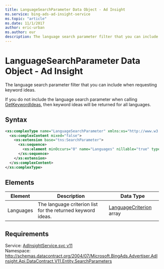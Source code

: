 ```yaml
---
title: LanguageSearchParameter Data Object - Ad Insight
ms.service: bing-ads-ad-insight-service
ms.topic: "article"
ms.date: 11/1/2017
author: eric-urban
ms.author: eur
description: The language search parameter filter that you can include when requesting keyword ideas.
---
```

# LanguageSearchParameter Data Object - Ad Insight
The language search parameter filter that you can include when requesting keyword ideas.

If you do not include the language search parameter when calling [GetKeywordIdeas](../ad-insight-service/getkeywordideas.md), then keyword ideas will be returned for all languages.

## Syntax
```xml
<xs:complexType name="LanguageSearchParameter" xmlns:xs="http://www.w3.org/2001/XMLSchema">
  <xs:complexContent mixed="false">
    <xs:extension base="tns:SearchParameter">
      <xs:sequence>
        <xs:element minOccurs="0" name="Languages" nillable="true" type="q7:ArrayOfLanguageCriterion" xmlns:q7="http://schemas.datacontract.org/2004/07/Microsoft.BingAds.Advertiser.AdInsight.Api.DataContract.V11.Entity.Criterions" />
      </xs:sequence>
    </xs:extension>
  </xs:complexContent>
</xs:complexType>
```

## <a name="elements"></a>Elements

|Element|Description|Data Type|
|-----------|---------------|-------------|
|<a name="languages"></a>Languages|The language criterion list for the returned keyword ideas.|[LanguageCriterion](languagecriterion.md) array|

## Requirements
Service: [AdInsightService.svc v11](https://adinsight.api.bingads.microsoft.com/Api/Advertiser/AdInsight/v11/AdInsightService.svc)  
Namespace: http://schemas.datacontract.org/2004/07/Microsoft.BingAds.Advertiser.AdInsight.Api.DataContract.V11.Entity.SearchParameters  

